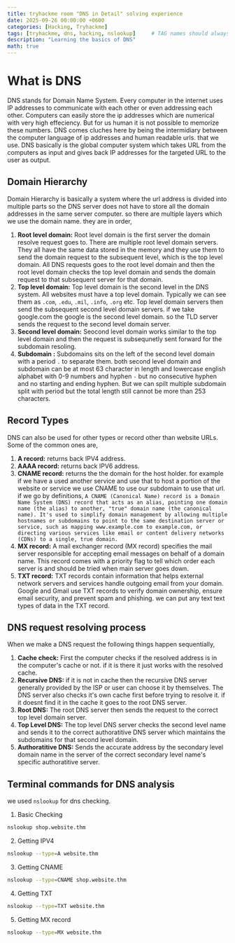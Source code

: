 ```yaml
---
title: tryhackme room "DNS in Detail" solving experience 
date: 2025-09-26 00:00:00 +0600
categories: [Hacking, Tryhackme]
tags: [tryhackme, dns, hacking, nslookup]     # TAG names should always be lowercase
description: "Learning the basics of DNS"
math: true
---
```

# What is DNS
DNS stands for Domain Name System. Every computer in the internet uses IP addresses to communicate with each other or even addressing each other. Computers can easily store the ip addresses which are numerical with very high effeciency. But for us human it is not possible to memorize these numbers. DNS comes cluches here by being the intermidiary between the computer language of ip addresses and human readable urls. that we use. DNS basically is the global computer system which takes URL from the computers as input and gives back IP addresses for the targeted URL to the user as output.

## Domain Hierarchy
Domain Hierarchy is basically a system where the url address is divided into multiple parts so the DNS server does not have to store all the domain addresses in the same server computer. so there are multiple layers which we use the domain name. they are in order,

1. **Root level domain:** Root level domain is the first server the domain resolve request goes to. There are multiple root level domain servers. They all have the same data stored in the memory and they use them to send the domain request to the subsequent level, which is the top level domain. All DNS requests goes to the root level domain and then the root level domain checks the top level domain and sends the domain request to that subsequent server for that domain.
2. **Top level domain:** Top level domain is the second level in the DNS system. All websites must have a top level domain. Typically we can see them as `.com`, `.edu`, `.mil`, `.info`, `.org` etc. Top level domain servers then send the subsequent second level domain servers. if we take google.com the google is the second level domain. so the TLD server sends the request to the second level domain server.
3. **Second level domain:** Seocond level domain works similar to the top level domain and then the request is subsequnetly sent forward for the subdomain resoling.
4. **Subdomain :** Subdomains sits on the left of the second level domain with a period `.` to separate them. both second level domain and subdomain can be at most 63 character in length and lowercase english alphabet with 0-9 numbers and hyphen `-` but no consecutive hyphen and no starting and ending hyphen. But we can spilt multiple subdomain split with period but the total length still cannot be more than 253 characters.

## Record Types
DNS can also be used for other types or record other than website URLs. Some of the common ones are, 

1. **A record:** returns back IPV4 address. 
2. **AAAA record:** returns back IPV6 address.
3. **CNAME record:** returns the the domain for the host holder. for example if we have a used another service and use that to host a portion of the website or service we use CNAME to use our subdomain to use that url. if we go by definitions, `A CNAME (Canonical Name) record is a Domain Name System (DNS) record that acts as an alias, pointing one domain name (the alias) to another, "true" domain name (the canonical name). It's used to simplify domain management by allowing multiple hostnames or subdomains to point to the same destination server or service, such as mapping www.example.com to example.com, or directing various services like email or content delivery networks (CDNs) to a single, true domain.`
4. **MX record:** A mail exchanger record (MX record) specifies the mail server responsible for accepting email messages on behalf of a domain name. This record comes with a priority flag to tell which order each server is and should be tried when main server goes down.
5. **TXT record:** TXT records contain information that helps external network servers and services handle outgoing email from your domain. Google and Gmail use TXT records to verify domain ownership, ensure email security, and prevent spam and phishing. we can put any text text types of data in the TXT record. 

## DNS request resolving process
When we make a DNS request the following things happen sequentially,

1. **Cache check:** First the computer checks if the resolved address is in the computer's cache or not. if it is there it just works with the resolved cache.
2. **Recursive DNS:** if it is not in cache then the recursive DNS server generally provided by the ISP or user can choose it by themselves. The DNS server also checks it's own cache first before trying to resolve it. if it doesnt find it in the cache it goes to the root DNS server.
3. **Root DNS:** The root DNS server then sends the request to the correct top level domain server.
4. **Top Level DNS:** The top level DNS server checks the second level name and sends it to the correct authoratitive DNS server which maintains the subdomains for that second level domain.
5. **Authoratitive DNS:** Sends the accurate address by the secondary level domain name in the server of the correct secondary level name's specific authoratitive server.

## Terminal commands for DNS analysis
we used `nslookup` for dns checking.

1. Basic Checking
```bash
nslookup shop.website.thm
```
2. Getting IPV4
```bash
nslookup --type=A website.thm
```
3. Getting CNAME
```bash
nslookup --type=CNAME shop.website.thm
```
4. Getting TXT
```bash
nslookup --type=TXT website.thm
```
5. Getting MX record
```bash
nslookup --type=MX website.thm
```